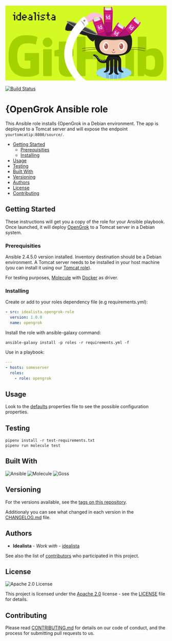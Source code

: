 ![Logo](https://raw.githubusercontent.com/idealista/opengrok-role/master/logo.gif)

[![Build Status](https://travis-ci.org/idealista/opengrok-role.png)](https://travis-ci.org/idealista/opengrok-role)

# {OpenGrok Ansible role

This Ansible role installs {OpenGrok in a Debian environment. The app is deployed to a Tomcat server and will expose the endpoint `yourtomcatip:8080/source/`.

- [Getting Started](#getting-started)
	- [Prerequisities](#prerequisities)
	- [Installing](#installing)
- [Usage](#usage)
- [Testing](#testing)
- [Built With](#built-with)
- [Versioning](#versioning)
- [Authors](#authors)
- [License](#license)
- [Contributing](#contributing)

## Getting Started

These instructions will get you a copy of the role for your Ansible playbook. Once launched, it will deploy [OpenGrok](https://opengrok.github.io/OpenGrok/) to a Tomcat server in a Debian system.

### Prerequisities

Ansible 2.4.5.0 version installed.
Inventory destination should be a Debian environment.
A Tomcat server needs to be installed in your host machine (you can install it using our [Tomcat role](https://github.com/idealista/tomcat-role)).

For testing purposes, [Molecule](https://molecule.readthedocs.io/) with [Docker](https://www.docker.com/) as driver.

### Installing

Create or add to your roles dependency file (e.g requirements.yml):

``` yml
- src: idealista.opengrok-role
  version: 1.0.0
  name: opengrok
```

Install the role with ansible-galaxy command:

```
ansible-galaxy install -p roles -r requirements.yml -f
```

Use in a playbook:

``` yml
---
- hosts: someserver
  roles:
    - role: opengrok
```

## Usage

Look to the [defaults](defaults/main.yml) properties file to see the possible configuration properties.

## Testing

```
pipenv install -r test-requirements.txt
pipenv run molecule test
```

## Built With

![Ansible](https://img.shields.io/badge/ansible-2.4.5.0-green.svg)
![Molecule](https://img.shields.io/badge/molecule-2.20.1-green.svg)
![Goss](https://img.shields.io/badge/goss-0.36-green.svg)

## Versioning

For the versions available, see the [tags on this repository](https://github.com/idealista/opengrok-role/tags).

Additionaly you can see what changed in each version in the [CHANGELOG.md](CHANGELOG.md) file.

## Authors

* **Idealista** - *Work with* - [idealista](https://github.com/idealista)

See also the list of [contributors](https://github.com/idealista/opengrok-role/contributors) who participated in this project.

## License

![Apache 2.0 License](https://img.shields.io/hexpm/l/plug.svg)

This project is licensed under the [Apache 2.0](https://www.apache.org/licenses/LICENSE-2.0) license - see the [LICENSE](LICENSE) file for details.

## Contributing

Please read [CONTRIBUTING.md](.github/CONTRIBUTING.md) for details on our code of conduct, and the process for submitting pull requests to us.
